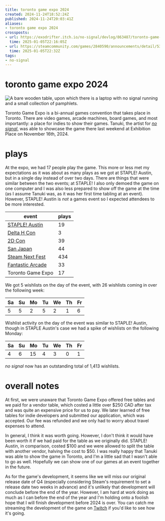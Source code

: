 ```yaml
---
title: toronto game expo 2024
created: 2024-11-24T18:52:24Z
published: 2024-11-24T20:03:41Z
aliases:
- toronto game expo 2024
crossposts:
- url: https://exodrifter.itch.io/no-signal/devlog/863487/toronto-game-expo-2024
  time: 2025-01-05T22:16:05Z
- url: https://steamcommunity.com/games/2840590/announcements/detail/530960814475051572
  time: 2025-01-05T22:32Z
tags:
- no-signal
---
```


# toronto game expo 2024

![A bare wooden table, upon which there is a laptop with no signal running and a small collection of pamphlets.](20241124185224.png)

Toronto Game Expo is a bi-annual games convention that takes place in Toronto. There are video games, arcade machines, board games, and most importantly: a place for indies to show their games. Tanuki, the artist for _[no signal](../press-kits/no-signal/index.md)_, was able to showcase the game there last weekend at Exhibition Place on November 16th, 2024.

# plays

At the expo, we had 17 people play the game. This more or less met my expectations as it was about as many plays as we got at STAPLE! Austin, but in a single day instead of over two days. There are things that were similar between the two events; at STAPLE! I also only demoed the game on one computer and I was also less prepared to show off the game at the time (as I assume Tanuki was, as it was her first time tabling at an event). However, STAPLE! Austin is _not_ a games event so I expected attendees to be more interested.

| event | plays |
|---|---|
| [STAPLE! Austin](20240415180849.md) | 19 |
| [Delta H Con](20240716080346.md) | 3 |
| [2D Con](20240919200017.md) | 39 |
| [San Japan](20240919203503.md) | 44 |
| [Steam Next Fest](20241021211115.md) | 434 |
| [Fantastic Arcade](20241106041719.md) | 33 |
| Toronto Game Expo | 17 |

We got 5 wishlists on the day of the event, with 26 wishlists coming in over the following week:

| Sa | Su | Mo | Tu | We | Th | Fr |
|----|----|----|----|----|----|----|
|  5 |  5 |  2 |  5 |  2 |  1 |  6 |

Wishlist activity on the day of the event was similar to STAPLE! Austin, though in STAPLE Austin's case we had a spike of wishlists on the following Monday:

| Sa | Su | Mo | Tu | We | Th | Fr |
|----|----|----|----|----|----|----|
|  4 |  6 | 15 |  4 |  3 |  0 |  1 |

_no signal_ now has an outstanding total of 1,413 wishlists.

# overall notes

At first, we were unaware that Toronto Game Expo offered free tables and we paid for a vendor table, which costed a little over \$250 CAD after tax and was quite an expensive price for us to pay. We later learned of free tables for indie developers and submitted our application, which was accepted. Our fee was refunded and we only had to worry about travel expenses to attend.

In general, I think it was worth going. However, I don't think it would have been worth it if we had paid for the table as we originally did. STAPLE! Austin, in comparison, costed \$100 and we were allowed to split the table with another vendor, halving the cost to \$50. I was really happy that Tanuki was able to show the game in Toronto, and I'm a little sad that I wasn't able to go as well. Hopefully we can show one of our games at an event together in the future.

As for the game's development, it seems like we will miss our original release date of Q4 (especially considering Steam's requirement to set a release date two weeks in advance) and it's unlikely that development will conclude before the end of the year. However, I am hard at work doing as much as I can before the end of the year and I'm holding onto a foolish hope that I will finish development before 2024 is over. You can catch me streaming the development of the game on [Twitch](https://www.twitch.tv/exodrifter_) if you'd like to see how it's going.
